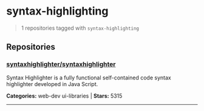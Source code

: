 # syntax-highlighting

> 1 repositories tagged with `syntax-highlighting`

## Repositories

### [syntaxhighlighter/syntaxhighlighter](https://github.com/syntaxhighlighter/syntaxhighlighter)

Syntax Highlighter is a fully functional self-contained code syntax highlighter developed in Java Script.

**Categories:** web-dev ui-libraries  | **Stars:** 5315

---

